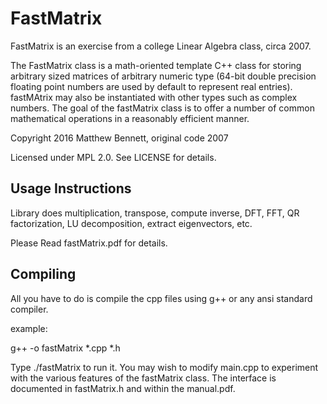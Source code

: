 # FastMatrix #

FastMatrix is an exercise from a college Linear Algebra class, circa 2007.

The FastMatrix class is a math-oriented template C++ class for storing arbitrary sized matrices of arbitrary numeric type (64-bit double precision floating point
numbers are used by default to represent real entries). fastMAtrix may also be instantiated with other types such as complex numbers. The goal of the fastMatrix class is to offer a number of common mathematical operations in a
reasonably efficient manner.

Copyright 2016 Matthew Bennett, original code 2007

Licensed under MPL 2.0. See LICENSE for details.

## Usage Instructions ##

Library does multiplication, transpose, compute inverse, DFT, FFT, QR factorization, LU decomposition, extract eigenvectors, etc. 

Please Read fastMatrix.pdf for details.

## Compiling ##
All you have to do is compile the cpp files using g++ or any ansi standard compiler.

example: 

g++ -o fastMatrix *.cpp *.h

Type ./fastMatrix to run it. You may wish to modify main.cpp to experiment with the various features of the fastMatrix class. The interface is documented in fastMatrix.h and within the manual.pdf.

